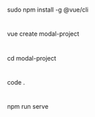 #
sudo npm install -g @vue/cli
#
vue create modal-project
#
cd modal-project
#
code .
#
npm run serve
 